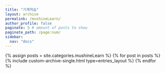 ```yaml
---
title: "기계학습"
layout: archive
permalink: /mushineLearn/
author_profile: false
paginate: 5 # amount of posts to show
paginate_path: /page:num/
sidebar:
  nav: "docs"
---
```

<!-- 카테고리가 동일분류로 된것 만큼 루프 -->
{% assign posts = site.categories.mushineLearn %}
  {% for post in posts %}
    {% include custom-archive-single.html type=entries_layout %}
  {% endfor %}
  
